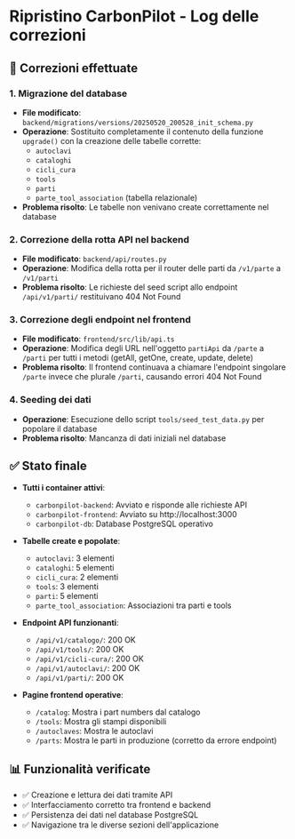 # Ripristino CarbonPilot - Log delle correzioni

## 🔧 Correzioni effettuate

### 1. Migrazione del database

- **File modificato**: `backend/migrations/versions/20250520_200528_init_schema.py`
- **Operazione**: Sostituito completamente il contenuto della funzione `upgrade()` con la creazione delle tabelle corrette:
  - `autoclavi`
  - `cataloghi`
  - `cicli_cura`
  - `tools`
  - `parti`
  - `parte_tool_association` (tabella relazionale)
- **Problema risolto**: Le tabelle non venivano create correttamente nel database

### 2. Correzione della rotta API nel backend

- **File modificato**: `backend/api/routes.py`
- **Operazione**: Modifica della rotta per il router delle parti da `/v1/parte` a `/v1/parti`
- **Problema risolto**: Le richieste del seed script allo endpoint `/api/v1/parti/` restituivano 404 Not Found

### 3. Correzione degli endpoint nel frontend

- **File modificato**: `frontend/src/lib/api.ts`
- **Operazione**: Modifica degli URL nell'oggetto `partiApi` da `/parte` a `/parti` per tutti i metodi (getAll, getOne, create, update, delete)
- **Problema risolto**: Il frontend continuava a chiamare l'endpoint singolare `/parte` invece che plurale `/parti`, causando errori 404 Not Found

### 4. Seeding dei dati

- **Operazione**: Esecuzione dello script `tools/seed_test_data.py` per popolare il database
- **Problema risolto**: Mancanza di dati iniziali nel database

## ✅ Stato finale

- **Tutti i container attivi**:
  - `carbonpilot-backend`: Avviato e risponde alle richieste API
  - `carbonpilot-frontend`: Avviato su http://localhost:3000
  - `carbonpilot-db`: Database PostgreSQL operativo

- **Tabelle create e popolate**:
  - `autoclavi`: 3 elementi
  - `cataloghi`: 5 elementi
  - `cicli_cura`: 2 elementi
  - `tools`: 3 elementi
  - `parti`: 5 elementi
  - `parte_tool_association`: Associazioni tra parti e tools

- **Endpoint API funzionanti**:
  - `/api/v1/catalogo/`: 200 OK
  - `/api/v1/tools/`: 200 OK
  - `/api/v1/cicli-cura/`: 200 OK
  - `/api/v1/autoclavi/`: 200 OK
  - `/api/v1/parti/`: 200 OK

- **Pagine frontend operative**:
  - `/catalog`: Mostra i part numbers dal catalogo
  - `/tools`: Mostra gli stampi disponibili
  - `/autoclaves`: Mostra le autoclavi
  - `/parts`: Mostra le parti in produzione (corretto da errore endpoint)

## 📊 Funzionalità verificate

- ✅ Creazione e lettura dei dati tramite API
- ✅ Interfacciamento corretto tra frontend e backend
- ✅ Persistenza dei dati nel database PostgreSQL
- ✅ Navigazione tra le diverse sezioni dell'applicazione 